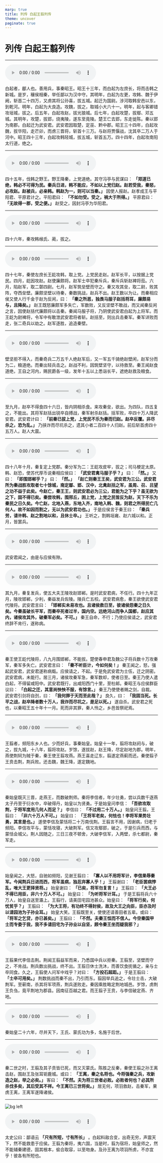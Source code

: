 ```yaml
---
marp: true
title: 列传 白起王翦列传
theme: uncover
paginate: true
---
```


# 列传 白起王翦列传

---

![](assets/audios/073/1.mp3)

白起者，郿人也。善用兵，事秦昭王。昭王十三年，而白起为左庶长，将而击韩之新城。是岁，穰侯相秦，举任鄙以为汉中守。其明年，白起为左更，攻韩、魏于伊阙，斩首二十四万，又虏其将公孙喜，拔五城。起迁为国尉。涉河取韩安邑以东，到乾河。明年，白起为大良造。攻魏，拔之，取城小大六十一。明年，起与客卿错攻垣城，拔之。后五年，白起攻赵，拔光狼城。后七年，白起攻楚，拔鄢、邓五城。其明年，攻楚，拔郢，烧夷陵，遂东至竟陵。楚王亡去郢，东走徙陈。秦以郢为南郡。白起迁为武安君。武安君因取楚，定巫、黔中郡。昭王三十四年，白起攻魏，拔华阳，走芒卯，而虏三晋将，斩首十三万。与赵将贾偃战，沈其卒二万人于河中。昭王四十三年，白起攻韩陉城，拔五城，斩首五万。四十四年，白起攻南阳太行道，绝之。

---

![](assets/audios/073/2.mp3)

四十五年，伐韩之野王。野王降秦，上党道绝。其守冯亭与民谋曰： __「郑道已绝，韩必不可得为民。秦兵日进，韩不能应，不如以上党归赵。赵若受我，秦怒，必攻赵。赵被兵，必亲韩。韩赵为一，则可以当秦。」__ 因使人报赵。赵孝成王与平阳君、平原君计之。平阳君曰： __「不如勿受。受之，祸大于所得。」__ 平原君曰： __「无故得一郡，受之便。」__ 赵受之，因封冯亭为华阳君。

---

![](assets/audios/073/3.mp3)

四十六年，秦攻韩缑氏、蔺，拔之。

---

![](assets/audios/073/4.mp3)

四十七年，秦使左庶长王龁攻韩，取上党。上党民走赵。赵军长平，以按据上党民。四月，龁因攻赵。赵使廉颇将。赵军士卒犯秦斥兵，秦斥兵斩赵裨将茄。六月，陷赵军，取二鄣四尉。七月，赵军筑垒壁而守之。秦又攻其垒，取二尉，败其阵，夺西垒壁。廉颇坚壁以待秦，秦数挑战，赵兵不出。赵王数以为让。而秦相应侯又使人行千金于赵为反闲，曰： __「秦之所恶，独畏马服子赵括将耳，廉颇易与，且降矣。」__ 赵王既怒廉颇军多失亡，军数败，又反坚壁不敢战，而又闻秦反闲之言，因使赵括代廉颇将以击秦。秦闻马服子将，乃阴使武安君白起为上将军。而王龁为尉裨将，令军中有敢泄武安君将者斩。赵括至，则出兵击秦军。秦军详败而走，张二奇兵以劫之。赵军逐胜，追造秦壁。

---

![](assets/audios/073/5.mp3)

壁坚拒不得入，而秦奇兵二万五千人绝赵军后，又一军五千骑绝赵壁闲，赵军分而为二，粮道绝。而秦出轻兵击之。赵战不利，因筑壁坚守，以待救至。秦王闻赵食道绝，王自之河内，赐民爵各一级，发年十五以上悉诣长平，遮绝赵救及粮食。

---

![](assets/audios/073/6.mp3)

至九月，赵卒不得食四十六日，皆内阴相杀食。来攻秦垒，欲出。为四队，四五复之，不能出。其将军赵括出锐卒自搏战，秦军射杀赵括。括军败，卒四十万人降武安君。武安君计曰： __「前秦已拔上党，上党民不乐为秦而归赵。赵卒反覆。非尽杀之，恐为乱。」__ 乃挟诈而尽坑杀之，遗其小者二百四十人归赵。前后斩首虏四十五万人。赵人大震。

---

![](assets/audios/073/7.mp3)

四十八年十月，秦复定上党郡。秦分军为二：王龁攻皮牢，拔之；司马梗定太原。韩、赵恐，使苏代厚币说秦相应侯曰： __「武安君禽马服子乎？」__ 曰： __「然。」__ 又曰： __「即围邯郸乎？」__ 曰： __「然。」__  __「赵亡则秦王王矣，武安君为三公。武安君所为秦战胜攻取者七十馀城，南定鄢、郢、汉中，北禽赵括之军，虽周、召、吕望之功不益于此矣。今赵亡，秦王王，则武安君必为三公，君能为之下乎？虽无欲为之下，固不得已矣。秦尝攻韩，围邢丘，困上党，上党之民皆反为赵，天下不乐为秦民之日久矣。今亡赵，北地入燕，东地入齐，南地入韩、魏，则君之所得民亡几何人。故不如因而割之，无以为武安君功也。」__ 于是应侯言于秦王曰： __「秦兵劳，请许韩、赵之割地以和，且休士卒。」__ 王听之，割韩垣雍、赵六城以和。正月，皆罢兵。

---

![](assets/audios/073/8.mp3)

武安君闻之，由是与应侯有隙。

---

![](assets/audios/073/9.mp3)

其九月，秦复发兵，使五大夫王陵攻赵邯郸。是时武安君病，不任行。四十九年正月，陵攻邯郸，少利，秦益发兵佐陵。陵兵亡五校。武安君病愈，秦王欲使武安君代陵将。武安君言曰： __「邯郸实未易攻也。且诸侯救日至，彼诸侯怨秦之日久矣。今秦虽破长平军，而秦卒死者过半，国内空。远绝河山而争人国都，赵应其内，诸侯攻其外，破秦军必矣。不可。」__ 秦王自命，不行；乃使应侯请之，武安君终辞不肯行，遂称病。

---

![](assets/audios/073/10.mp3)

秦王使王龁代陵将，八九月围邯郸，不能拔。楚使春申君及魏公子将兵数十万攻秦军，秦军多失亡。武安君言曰： __「秦不听臣计，今如何矣！」__ 秦王闻之，怒，强起武安君，武安君遂称病甐。应侯请之，不起。于是免武安君为士伍，迁之阴密。武安君病，未能行。居三月，诸侯攻秦军急，秦军数却，使者日至。秦王乃使人遣白起，不得留咸阳中。武安君既行，出咸阳西门十里，至杜邮。秦昭王与应侯群臣议曰： __「白起之迁，其意尚怏怏不服，有馀言。」__ 秦王乃使使者赐之剑，自裁。武安君引剑将自刭，曰： __「我何罪于天而至此哉？」__ 良久，曰： __「我固当死。长平之战，赵卒降者数十万人，我诈而尽坑之，是足以死。」__ 遂自杀。武安君之死也，以秦昭王五十年十一月。死而非其罪，秦人怜之，乡邑皆祭祀焉。

---

![](assets/audios/073/11.mp3)

王翦者，频阳东乡人也。少而好兵，事秦始皇。始皇十一年，翦将攻赵阏与，破之，拔九城，十八年，翦将攻赵。岁馀，遂拔赵，赵王降，尽定赵地为郡。明年，燕使荆轲为贼于秦，秦王使王翦攻燕。燕王喜走辽东，翦遂定燕蓟而还。秦使翦子王贲击荆，荆兵败。还击魏，魏王降，遂定魏地。

---

![](assets/audios/073/12.mp3)

秦始皇既灭三晋，走燕王，而数破荆师。秦将李信者，年少壮勇，尝以兵数千逐燕太子丹至于衍水中，卒破得丹，始皇以为贤勇。于是始皇问李信： __「吾欲攻取荆，于将军度用几何人而足？」__ 李信曰： __「不过用二十万人。」__ 始皇问王翦，王翦曰： __「非六十万人不可。」__ 始皇曰： __「王将军老矣，何怯也！李将军果势壮勇，其言是也。」__ 遂使李信及蒙恬将二十万南伐荆。王翦言不用，因谢病，归老于频阳。李信攻平与，蒙恬攻寝，大破荆军。信又攻鄢郢，破之，于是引兵而西，与蒙恬会城父。荆人因随之，三日三夜不顿舍，大破李信军，入两壁，杀七都尉，秦军走。

---

![](assets/audios/073/13.mp3)

始皇闻之，大怒，自驰如频阳，见谢王翦曰： __「寡人以不用将军计，李信果辱秦军。今闻荆兵日进而西，将军虽病，独忍弃寡人乎！」__ 王翦谢曰： __「老臣罢病悖乱，唯大王更择贤将。」__ 始皇谢曰： __「已矣，将军勿复言！」__ 王翦曰： __「大王必不得已用臣，非六十万人不可。」__ 始皇曰： __「为听将军计耳。」__ 于是王翦将兵六十万人，始皇自送至灞上。王翦行，请美田宅园池甚众。始皇曰： __「将军行矣，何忧贫乎？」__ 王翦曰： __「为大王将，有功终不得封侯，故及大王之向臣，臣亦及时以请园池为子孙业耳。」__ 始皇大笑。王翦既至关，使使还请善田者五辈。或曰： __「将军之乞贷，亦已甚矣。」__ 王翦曰： __「不然。夫秦王怚而不信人。今空秦国甲士而专委于我，我不多请田宅为子孙业以自坚，顾令秦王坐而疑我邪？」__ 

---

![](assets/audios/073/14.mp3)

王翦果代李信击荆。荆闻王翦益军而来，乃悉国中兵以拒秦。王翦至，坚壁而守之，不肯战。荆兵数出挑战，终不出。王翦日休士洗沐，而善饮食抚循之，亲与士卒同食。久之，王翦使人问军中戏乎？对曰： __「方投石超距。」__ 于是王翦曰： __「士卒可用矣。」__ 荆数挑战而秦不出，乃引而东。翦因举兵追之，令壮士击，大破荆军。至蕲南，杀其将军项燕，荆兵遂败走。秦因乘胜略定荆地城邑。岁馀，虏荆王负刍，竟平荆地为郡县。因南征百越之君。而王翦子王贲，与李信破定燕、齐地。

---

![](assets/audios/073/15.mp3)

秦始皇二十六年，尽并天下，王氏、蒙氏功为多，名施于后世。

---

![](assets/audios/073/16.mp3)

秦二世之时，王翦及其子贲皆已死，而又灭蒙氏。陈胜之反秦，秦使王翦之孙王离击赵，围赵王及张耳钜鹿城。或曰： __「王离，秦之名将也。今将强秦之兵，攻新造之赵，举之必矣。」__ 客曰： __「不然。夫为将三世者必败。必败者何也？必其所杀伐多矣，其后受其不祥。今王离已三世将矣。」__ 居无何，项羽救赵，击秦军，果虏王离，王离军遂降诸侯。

---

![bg left](assets/images/simaqian.webp)

![](assets/audios/073/17.mp3)

太史公曰：鄙语云 __「尺有所短，寸有所长」__ 。白起料敌合变，出奇无穷，声震天下，然不能救患于应侯。王翦为秦将，夷六国，当是时，翦为宿将，始皇师之，然不能辅秦建德，固其根本，偷合取容，以至圽身。及孙王离为项羽所虏，不亦宜乎！彼各有所短也。